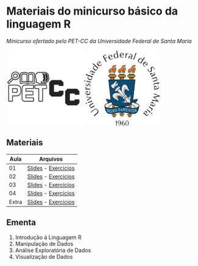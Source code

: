 # Materiais do minicurso básico da linguagem R 
*Minicurso ofertado pelo PET-CC da Universidade Federal de Santa Maria*

<picture>
    <source srcset="Imagens/logo_pet.png"  media="(prefers-color-scheme: dark)" alt="Logo do programa PET-CC da UFSM" width="200">
    <img src="Imagens/logo_pet.png" alt="Logo do programa PET-CC da UFSM" width="200">
</picture>
<picture>
    <source srcset="Imagens/logo_UFSM_dark_mode.png"  media="(prefers-color-scheme: dark)" alt="Logo da Universidade Federal de Santa Maria" width="200">
    <img src="Imagens/logo_UFSM_light_mode.png" alt="Logo da Universidade Federal de Santa Maria" width="200">
</picture>

## Materiais

|   Aula    |                            Arquivos                                            |
|----------|--------------------------------------------------------------------------------|
| 01       | [Slides](./Aulas/Aula01/Aula01.pdf) -  [Exercicios](./Aulas/Aula01/README.md)  |
| 02       | [Slides](./Aulas/Aula02/Aula02.pdf) -  [Exercicios](./Aulas/Aula02/Exercicios.md)  |
| 03       | [Slides](./Aulas/Aula03/Aula03.pdf) -  [Exercicios](./Aulas/Aula03/Exercicios.md)  |
| 04       | [Slides](./Aulas/Aula04/Aula04.pdf) -  [Exercicios](./Aulas/Aula04/Exercicios.md)  |
| Extra       | [Slides](./Aulas/AulaExtra/Aula01.pdf) -  [Exercicios](./Aulas/AulaExtra/Exercicios.md)  |


## Ementa

1. Introdução à Linguagem R
2. Manipulação de Dados
3. Análise Exploratória de Dados
4. Visualização de Dados

